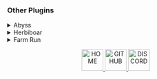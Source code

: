 ### Other Plugins

<details>
  <summary>Abyss</summary>
  <p align="center">
  <figure>
    <figcaption>
    Crafts runes through the Abyss.
    LIFETIME: $15 Paypal/BTC or 40m RSGP
  </figcaption>
  <img border="0" alt="ABYSS" src="https://cdn.discordapp.com/attachments/785780982656663562/785789014531768353/unknown.png" class="center">
  
  </figure>
  </p>
</details>

<details>
  <summary>Herbiboar</summary>
<p align="center">
  <figure>
    <figcaption>
    Harvests herbiboar for you.
    LIFETIME: $5 Paypal/BTC or 13m RSGP
  </figcaption>
  <img border="0" alt="HERBIBOAR" src="https://cdn.discordapp.com/attachments/790923023985278977/790925431053352990/unknown.png" class="center">
  </figure>
  </p>
</details>

<details>
  <summary>Farm Run</summary>
  <p align="center">
    <figure>
    <figcaption>
    Does farm runs for you.
    FREE
  </figcaption>
  <img border="0" alt="FARM_RUN" src="https://i.imgur.com/NpQStF0.png" class="center">
  </figure>
    </p>
</details>

<p align="center">
<a href="https://elli-tt.github.io/">
<img border="0" alt="HOME" src="https://static.thenounproject.com/png/423483-200.png" width="50" height="50" class="center">
</a>
<a href="https://github.com/Elli-tt/">
<img border="0" alt="GITHUB" src="https://image.flaticon.com/icons/png/512/25/25231.png" width="50" height="50" class="center">
</a>
<a href="https://discord.com/invite/aRptk29m">
<img border="0" alt="DISCORD" src="https://cdn.iconscout.com/icon/free/png-256/discord-1-555369.png" width="50" height="50" class="center">
</a>
</p>
